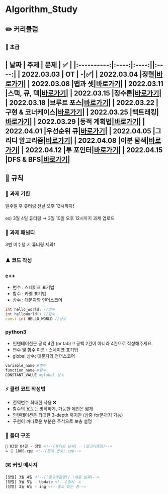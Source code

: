# Algorithm_Study

## ✏️ 커리큘럼   
### 🌙 초급
|    날짜    | 주제 | 문제 | ✅ |
|:----------:|:----:|:----:||:----:|
| 2022.03.03 |  OT  | -|✅|
| 2022.03.04 |정렬|[바로가기](https://github.com/Altu-Bitu-2/Notice/tree/main/03%EC%9B%94%2004%EC%9D%BC%20-%20%EC%A0%95%EB%A0%AC)|
| 2022.03.08 |맵과 셋|[바로가기](https://github.com/Altu-Bitu-2/Notice)|
| 2022.03.11 |스택, 큐, 덱|[바로가기](https://github.com/Altu-Bitu-2/Notice)|
| 2022.03.15 |정수론|[바로가기](https://github.com/Altu-Bitu-2/Notice)|
| 2022.03.18 |브루트 포스|[바로가기](https://github.com/Altu-Bitu-2/Notice)|
| 2022.03.22 |구현 & 코너케이스|[바로가기](https://github.com/Altu-Bitu-2/Notice)|
| 2022.03.25 |백트래킹|[바로가기](https://github.com/Altu-Bitu-2/Notice)|
| 2022.03.29 |동적 계획법|[바로가기](https://github.com/Altu-Bitu-2/Notice)|
| 2022.04.01 |우선순위 큐|[바로가기](https://github.com/Altu-Bitu-2/Notice)|
| 2022.04.05 |그리디 알고리즘|[바로가기](https://github.com/Altu-Bitu-2/Notice)|
| 2022.04.08 |이분 탐색|[바로가기](https://github.com/Altu-Bitu-2/Notice)|
| 2022.04.12 |투 포인터|[바로가기](https://github.com/Altu-Bitu-2/Notice)|
| 2022.04.15 |DFS & BFS|[바로가기](https://github.com/Altu-Bitu-2/Notice)|
---

## 🤙 규칙

### 🎉 과제 기한

일주일 후 튜터링 전날 오후 12시까지❗

ex) 3월 4일 튜터링 → 3월 10일 오후 12시까지 과제 업로드

### 📌 과제 패널티

3번 미수행 시 튜터링 제외❗

### ♟️ 코드 작성
### c++
- 변수 : 스네이크 표기법
- 함수 : 카멜 표기법
- 상수 : 대문자와 언더스코어

```cpp
int hello_world; //변수
int helloWorld() //함수
const int HELLO_WORLD //상수
```
### python3
- 인덴테이션은 공백 4칸 (or tab)
‼ 공백 2칸이 아니라 4칸으로 작성해주세요.
- 변수 및 함수 이름 : 스네이크 표기법
- global 상수: 대문자와 언더스코어 

```py
variable_name #변수
function_name #함수
CONSTANT_VALUE #global 상수
```

### ⚡ 클린 코드 작성법

- 전역변수 최대한 사용 ❌
- 함수의 용도는 명확하게, 가능한 메인은 짧게
- 인덴테이션은 최대한 3-depth 까지만 (삼중 for문까지 가능)
- 구현이 까다로운 부분은 주석으로 보충 설명

### 📁 폴더 구조

```html
📁 03월 04일 - 정렬 <!--(튜터링 날짜) - (알고리즘명)-->
ㄴ 📄 1886.cpp <!--(문제 번호).cpp-->
```

### ✉️ 커밋 메시지

```html
[정렬] 3월 4일 <!--[(알고리즘명)] (제출 날짜)-->
[정렬] 3월 5일 - Update <!--수정시-->
[정렬] 3월 6일 - ing <!--풀고 있는 중-->
```

